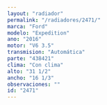 ```yaml
---
layout: "radiador"
permalink: "/radiadores/2471/"
marca: "Ford"
modelo: "Expedition"
ano: "2016"
motor: "V6 3.5"
transmision: "Automática"
parte: "438421"
clima: "Con clima"
alto: "31 1/2"
ancho: "16 1/3"
observaciones: ""
id: "2471"
---
```


